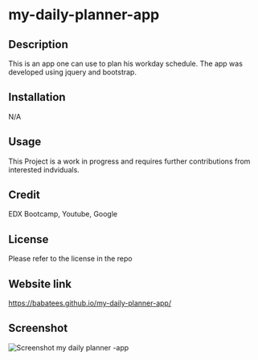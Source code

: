 # my-daily-planner-app  

## Description
This is an app one can use to plan his workday schedule. The app was developed using jquery and bootstrap.

## Installation
N/A

## Usage
This Project is a work in progress and requires further contributions from interested indviduals.

## Credit
EDX Bootcamp, Youtube, Google

## License
Please refer to the license in the repo

## Website link
https://babatees.github.io/my-daily-planner-app/

## Screenshot

![Screenshot my daily planner -app](https://user-images.githubusercontent.com/117184606/215341328-4599f43c-4769-4a89-99af-8ef44bc20334.PNG)
